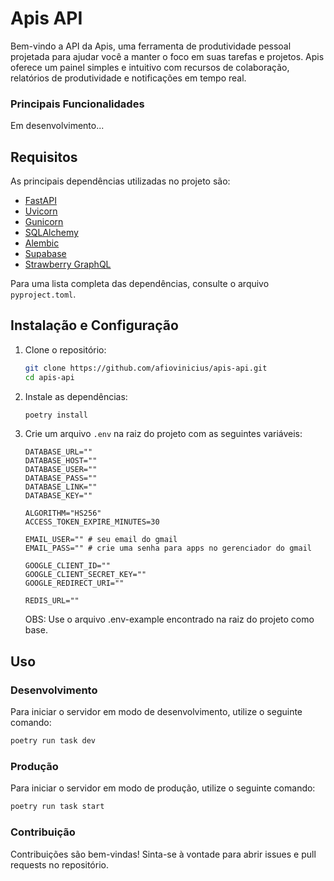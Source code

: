 # Apis API

Bem-vindo a API da Apis, uma ferramenta de produtividade pessoal projetada para ajudar você a manter o foco em suas tarefas e projetos. Apis oferece um painel simples e intuitivo com recursos de colaboração, relatórios de produtividade e notificações em tempo real.

### Principais Funcionalidades

Em desenvolvimento...

## Requisitos

As principais dependências utilizadas no projeto são:

- [FastAPI](https://fastapi.tiangolo.com/)
- [Uvicorn](https://www.uvicorn.org/)
- [Gunicorn](https://gunicorn.org/)
- [SQLAlchemy](https://www.sqlalchemy.org/)
- [Alembic](https://alembic.sqlalchemy.org/en/latest/)
- [Supabase](https://supabase.io/)
- [Strawberry GraphQL](https://strawberry.rocks/)

Para uma lista completa das dependências, consulte o arquivo `pyproject.toml`.

## Instalação e Configuração

1. Clone o repositório:

   ```sh
   git clone https://github.com/afiovinicius/apis-api.git
   cd apis-api
   ```

2. Instale as dependências:

   ```sh
   poetry install
   ```

3. Crie um arquivo `.env` na raiz do projeto com as seguintes variáveis:

   ```env
   DATABASE_URL=""
   DATABASE_HOST=""
   DATABASE_USER=""
   DATABASE_PASS=""
   DATABASE_LINK=""
   DATABASE_KEY=""

   ALGORITHM="HS256"
   ACCESS_TOKEN_EXPIRE_MINUTES=30

   EMAIL_USER="" # seu email do gmail
   EMAIL_PASS="" # crie uma senha para apps no gerenciador do gmail

   GOOGLE_CLIENT_ID=""
   GOOGLE_CLIENT_SECRET_KEY=""
   GOOGLE_REDIRECT_URI=""

   REDIS_URL=""
   ```

   OBS: Use o arquivo .env-example encontrado na raiz do projeto como base.

## Uso

### Desenvolvimento

Para iniciar o servidor em modo de desenvolvimento, utilize o seguinte comando:

```sh
poetry run task dev
```

### Produção

Para iniciar o servidor em modo de produção, utilize o seguinte comando:

```sh
poetry run task start
```

### Contribuição

Contribuições são bem-vindas! Sinta-se à vontade para abrir issues e pull requests no repositório.
